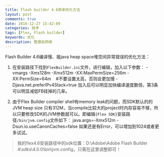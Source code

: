```yaml
---
title: Flash builder 4.6效率优化方法
layout: post
comments: true
date: 2016-12-27 15:42:09
categories: 技术
tags: [Flex, Flash builder]
keywords: 优化
description: 整理自网络
---
```


Flash Builder 4.6编译慢、报java heap space堆空间异常错误的优化方法：

1. 在安装路径下找到`FlexBuilder.ini`文件，进行编辑，加入以下参数：
		-vmargs
		-Xms128m
		-Xmx512m
		-XX:MaxPermSize=256m
		-XX:PermSize=64m    				#不要设置太高，否则会更加慢
		-Djava.net.preferIPv4Stack=true
加入后可以明显加快编译速度数倍，第3条可以明显减低FB挂掉的几率。
<!-- more -->
2. 由于Flex Builder compiler shell有memory leak的问题，而SDK默认的的 JVM heap size 只有312M，当compile比较大的project时内存容易不够，所以只要修改SDK的JVM参数就可以。即编辑`{Flex SDK}`安装路径`/bin/jvm.config`文件如下：
		java.args=-Xmx512m -Dsun.io.useCanonCaches=false
如果还是有Error，可以增加到1024或者更多试试。
>我的flex4.6安装路径中的sdk位置：D:\Adobe\Adobe Flash Builder 4\sdks\4.0.0\bin\jvm.config，只需在这里调整即可！